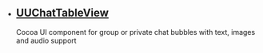 
* ##  [UUChatTableView](https://github.com/ZhipingYang/UUChatTableView)
  Cocoa UI component for group or private chat bubbles with text, images and audio support
